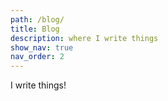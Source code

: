 ```yaml
---
path: /blog/
title: Blog
description: where I write things
show_nav: true
nav_order: 2
---
```


I write things!
